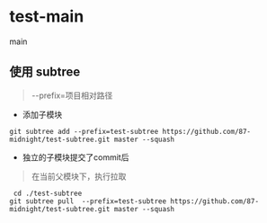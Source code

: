 # test-main
main

## 使用 subtree

> --prefix=项目相对路径

- 添加子模块

```
git subtree add --prefix=test-subtree https://github.com/87-midnight/test-subtree.git master --squash
```

- 独立的子模块提交了commit后

> 在当前父模块下，执行拉取

```
 cd ./test-subtree
git subtree pull  --prefix=test-subtree https://github.com/87-midnight/test-subtree.git master --squash
```